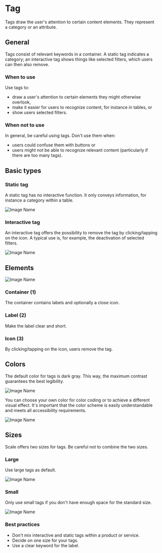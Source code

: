# Tag

Tags draw the user's attention to certain content elements. They represent a category or an attribute.

## General

Tags consist of relevant keywords in a container. A static tag indicates a category; an interactive tag shows things like selected filters, which users can then also remove.

### When to use

Use tags to:

* draw a user's attention to certain elements they might otherwise overlook,
* make it easier for users to recognize content, for instance in tables, or
* show users selected filters.

### When not to use

In general, be careful using tags. Don't use them when:

* users could confuse them with buttons or
* users might not be able to recognize relevant content (particularly if there are too many tags).

## Basic types

### Static tag

A static tag has no interactive function. It only conveys information, for instance a category within a table.

![Image Name](assets/3_components/chip/Tag-static.png)

### Interactive tag

An interactive tag offers the possibility to remove the tag by clicking/tapping on the icon. A typical use is, for example, the deactivation of selected filters.

![Image Name](assets/3_components/chip/Tag-Interactive.png)

## Elements

![Image Name](assets/3_components/chip/Tag-Elements.png)

### Container (1)

The container contains labels and optionally a close icon.

### Label (2)

Make the label clear and short.

### Icon (3)

By clicking/tapping on the icon, users remove the tag.

## Colors

The default color for tags is dark gray. This way, the maximum contrast guarantees the best legibility.

![Image Name](assets/3_components/chip/Tag-Interactive.png)

You can choose your own color for color coding or to achieve a different visual effect. It's important that the color scheme is easily understandable and meets all accessibility requirements.

![Image Name](assets/3_components/chip/Tag-colors.png)

## Sizes

Scale offers two sizes for tags. Be careful not to combine the two sizes.

### Large

Use large tags as default.

![Image Name](assets/3_components/chip/Tag-size-default.png)

### Small

Only use small tags if you don't have enough space for the standard size.

![Image Name](assets/3_components/chip/Tag-size-small.png)

### Best practices

* Don't mix interactive and static tags within a product or service.
* Decide on one size for your tags.
* Use a clear keyword for the label.



